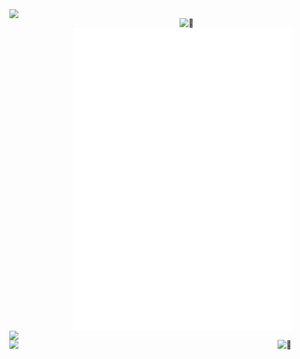 <img align="left" width="390" src="https://64.media.tumblr.com/62710c9aed5c3f4b7d23700e39bf13a6/ac2a7e65e2f3ff68-50/s400x600/5cc45aa070225393dfe9efb5e648f0cb09c1ca09.gifv">

<img align="right" width="200" alt="🦑" src="https://count.getloli.com/get/@:linuxmobile?theme=rule34">
<img align="right" width="390" alt="🦑" src="/medias.svg?p"><img align="right" width="390" alt="🦑" src="/achievements.svg"

<img align="left" width="390" alt="🦑" src="/general.svg">
<img align="left" width="390" src="https://github-readme-stats.vercel.app/api?username=linuxmobile&show_icons=true&theme=radical">
<img align="left" width="390" src="https://github-readme-stats.vercel.app/api/top-langs/?username=linuxmobile&layout=compact&theme=radical">

<img align="right" alt="🦑" src="https://user-images.githubusercontent.com/22963968/114021347-e3c48b80-9870-11eb-8bc8-998bf39b4d0d.png">
